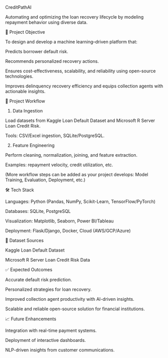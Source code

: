 CreditPathAI

Automating and optimizing the loan recovery lifecycle by modeling repayment behavior using diverse data.

🚀 Project Objective

To design and develop a machine learning–driven platform that:

Predicts borrower default risk.

Recommends personalized recovery actions.

Ensures cost-effectiveness, scalability, and reliability using open-source technologies.

Improves delinquency recovery efficiency and equips collection agents with actionable insights.

📌 Project Workflow
1. Data Ingestion

Load datasets from Kaggle Loan Default Dataset and Microsoft R Server Loan Credit Risk.

Tools: CSV/Excel ingestion, SQLite/PostgreSQL.

2. Feature Engineering

Perform cleaning, normalization, joining, and feature extraction.

Examples: repayment velocity, credit utilization, etc.

(More workflow steps can be added as your project develops: Model Training, Evaluation, Deployment, etc.)

🛠️ Tech Stack

Languages: Python (Pandas, NumPy, Scikit-Learn, TensorFlow/PyTorch)

Databases: SQLite, PostgreSQL

Visualization: Matplotlib, Seaborn, Power BI/Tableau

Deployment: Flask/Django, Docker, Cloud (AWS/GCP/Azure)

📂 Dataset Sources

Kaggle Loan Default Dataset

Microsoft R Server Loan Credit Risk Data

✅ Expected Outcomes

Accurate default risk prediction.

Personalized strategies for loan recovery.

Improved collection agent productivity with AI-driven insights.

Scalable and reliable open-source solution for financial institutions.

📈 Future Enhancements

Integration with real-time payment systems.

Deployment of interactive dashboards.

NLP-driven insights from customer communications.